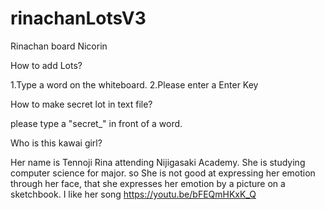 # rinachanLotsV3
Rinachan board Nicorin

How to add Lots?

1.Type a word on the whiteboard.
2.Please enter a Enter Key

How to make secret lot in text file?

please type a "secret_" in front of a word.

Who is this kawai girl?

Her name is Tennoji Rina attending Nijigasaki Academy.
She is studying computer science for major.
so She is not good at expressing her emotion through her face, that she expresses her emotion by a picture on a sketchbook.
I like her song https://youtu.be/bFEQmHKxK_Q

